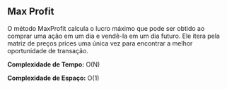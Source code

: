 ## Max Profit

O método MaxProfit calcula o lucro máximo que pode ser obtido ao comprar uma ação em um dia e vendê-la em um dia futuro. Ele itera pela matriz de preços prices uma única vez para encontrar a melhor oportunidade de transação.

**Complexidade de Tempo:** O(N)

**Complexidade de Espaço:** O(1)
